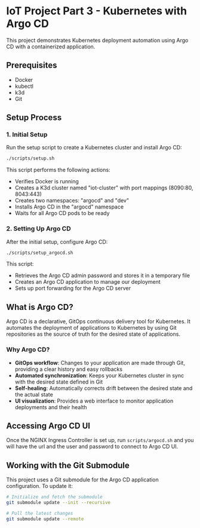 # IoT Project Part 3 - Kubernetes with Argo CD

This project demonstrates Kubernetes deployment automation using Argo CD with a containerized application.

## Prerequisites

- Docker
- kubectl
- k3d
- Git

## Setup Process

### 1. Initial Setup

Run the setup script to create a Kubernetes cluster and install Argo CD:

```bash
./scripts/setup.sh
```

This script performs the following actions:

- Verifies Docker is running
- Creates a K3d cluster named "iot-cluster" with port mappings (8090:80, 8043:443)
- Creates two namespaces: "argocd" and "dev"
- Installs Argo CD in the "argocd" namespace
- Waits for all Argo CD pods to be ready

### 2. Setting Up Argo CD

After the initial setup, configure Argo CD:

```bash
./scripts/setup_argocd.sh
```

This script:

- Retrieves the Argo CD admin password and stores it in a temporary file
- Creates an Argo CD application to manage our deployment
- Sets up port forwarding for the Argo CD server

## What is Argo CD?

Argo CD is a declarative, GitOps continuous delivery tool for Kubernetes. It automates the deployment of applications to Kubernetes by using Git repositories as the source of truth for the desired state of applications.

### Why Argo CD?

- **GitOps workflow**: Changes to your application are made through Git, providing a clear history and easy rollbacks
- **Automated synchronization**: Keeps your Kubernetes cluster in sync with the desired state defined in Git
- **Self-healing**: Automatically corrects drift between the desired state and the actual state
- **UI visualization**: Provides a web interface to monitor application deployments and their health

## Accessing Argo CD UI

Once the NGINX Ingress Controller is set up, run `scripts/argocd.sh` and you will have the url and the user and password to connect to Argo CD UI.

## Working with the Git Submodule

This project uses a Git submodule for the Argo CD application configuration. To update it:

```bash
# Initialize and fetch the submodule
git submodule update --init --recursive

# Pull the latest changes
git submodule update --remote
```
